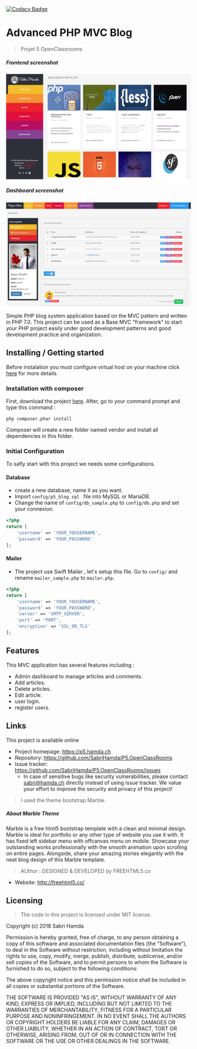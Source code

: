 [![Codacy Badge](https://api.codacy.com/project/badge/Grade/56de77e63685493f95f6d0d97dd5f098)](https://www.codacy.com/app/SabriHamda/P5.OpenClassRooms?utm_source=github.com&amp;utm_medium=referral&amp;utm_content=SabriHamda/P5.OpenClassRooms&amp;utm_campaign=Badge_Grade)
# Advanced PHP MVC Blog
> Projet 5 OpenClassrooms

##### Frontend screenshot 


![Alt text](public/assets/images/readme/front-screenshot.png?raw=true "front-end")

##### Dashboard screenshot 

![Alt text](public/assets/images/readme/dashboard-screenshot.png?raw=true "front-end")




Simple PHP blog system application based on the MVC pattern and written in PHP 7.0. 
This project can be used as a Base MVC "framework" to start your PHP project easily under good development patterns 
and good development practice and organization.

## Installing / Getting started

Before instalation you must configure virtual host on your machine click [here](http://www.numediaweb.com/configure-virtual-hosts/950) for more details.

### Installation with composer

First, download the project [here](https://github.com/SabriHamda/P5.OpenClassRooms/archive/master.zip).
After, go to your command prompt and type this command :

```shell
php composer.phar install
```

Composer will create a new folder named vendor and install all dependencies in this folder.

### Initial Configuration

To safly start with this project we needs some configurations.
#### Database 
* create a new database, name it as you want.
* Import  ```config/p5_blog.sql ``` file into MySQL or MariaDB.
* Change the name of ```config/db_sample.php``` to ```config/db.php``` and set your connexion.

```php
<?php
return [
    'username' => 'YOUR_YOUSERNAME',
    'password' => 'YOUR_PASSWORD'
];
``` 
#### Mailer
* The project use Swift Mailer , let's setup this file.
Go to ```config/``` and rename  ```mailer_sample.php``` to ```mailer.php```.

```php
<?php
return [
    'username' => 'YOUR_YOUSERNAME',
    'password' => 'YOUR_PASSWORD',
    'server' => 'SMTP_SERVER',
    'port' => 'PORT',
    'encryption' => 'SSL_OR_TLS'
];
``` 


## Features

This MVC application has several features including :
* Admin dashboard to manage articles and comments.
* Add articles.
* Delete articles.
* Edit article. 
* user login. 
* register users.



## Links
This project is available online

- Project homepage: https://p5.hamda.ch
- Repository: https://github.com/SabriHamda/P5.OpenClassRooms
- Issue tracker: https://github.com/SabriHamda/P5.OpenClassRooms/issues
  - In case of sensitive bugs like security vulnerabilities, please contact
    sabri@hamda.ch directly instead of using issue tracker. We value your effort
    to improve the security and privacy of this project!



>I used the theme bootstrap Marble.
##### About Marble Theme

Marble is a free html5 bootstrap template with a clean and minimal design. Marble is ideal for portfolio or 
any other type of website you use it with. It has fixed left sidebar menu with offcanvas menu on mobile. 
Showcase your outstanding works professionally with the smooth animation upon scrolling on entire pages.
Alongside, share your amazing stories elegantly with the neat blog design of this Marble template.

>AUthor :
DESIGNED & DEVELOPED by FREEHTML5.co

* Website: http://freehtml5.co/




## Licensing

>The code in this project is licensed under MIT license.

Copyright (c) 2018 Sabri Hamda

Permission is hereby granted, free of charge, to any person obtaining a copy
of this software and associated documentation files (the "Software"), to deal
in the Software without restriction, including without limitation the rights
to use, copy, modify, merge, publish, distribute, sublicense, and/or sell
copies of the Software, and to permit persons to whom the Software is
furnished to do so, subject to the following conditions:

The above copyright notice and this permission notice shall be included in all
copies or substantial portions of the Software.

THE SOFTWARE IS PROVIDED "AS IS", WITHOUT WARRANTY OF ANY KIND, EXPRESS OR
IMPLIED, INCLUDING BUT NOT LIMITED TO THE WARRANTIES OF MERCHANTABILITY,
FITNESS FOR A PARTICULAR PURPOSE AND NONINFRINGEMENT. IN NO EVENT SHALL THE
AUTHORS OR COPYRIGHT HOLDERS BE LIABLE FOR ANY CLAIM, DAMAGES OR OTHER
LIABILITY, WHETHER IN AN ACTION OF CONTRACT, TORT OR OTHERWISE, ARISING FROM,
OUT OF OR IN CONNECTION WITH THE SOFTWARE OR THE USE OR OTHER DEALINGS IN THE
SOFTWARE.
